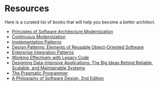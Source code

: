 # Resources

Here is a curated list of books that will help you become a better architect.

* [Principles of Software Architecture Modernization](https://www.amazon.com/Principles-Software-Architecture-Modernization-microservices/dp/9355519532/ref=sr_1_1?crid=7U3H2IE5U7Y4&dib=eyJ2IjoiMSJ9.ebHg7EIiJ3GThIg8Dwf4PelC70iUIbHPKv7_7zk8vrk8K2FB4zlrUQyNZwKAHPO46cAYR5z2-KyqnXqNz3Ee2lmU-aGR7NLhq7jko2UihHIl-taoJ6i_hkMjcc12ZF3pOmB9lFrvbsGgbDagq1Vzqg.oz7TxYpSBxBZjVjkuIPDZM7Wxx_XMRU0Uj7jo9Rq_BI&dib_tag=se&keywords=principles+of+software+architecture+modernization&qid=1741069169&sprefix=Principles+of+software+a%2Caps%2C190&sr=8-1)
* [Continuous Modernization](https://www.amazon.com/dp/9365893100/ref=mes-dp?_encoding=UTF8&pd_rd_w=JpyYV&content-id=amzn1.sym.7d2923e8-7496-46a5-862d-8ef28e908025&pf_rd_p=7d2923e8-7496-46a5-862d-8ef28e908025&pf_rd_r=K6XYEHZZ76RWDSAXAY5X&pd_rd_wg=RH04x&pd_rd_r=f230b2e4-c342-429e-a362-c856e4c2362a)
* [Implementation Patterns](https://www.amazon.com/Implementation-Patterns-Addison-Wesley-Signature-Beck-ebook/dp/B004UAALDW/ref=sr_1_3?crid=1PFLBMDO55DGS&keywords=kent+beck&qid=1656112484&s=digital-text&sprefix=kent+beck%2Cdigital-text%2C125&sr=1-3)
* [Design Patterns: Elements of Reusable Object-Oriented Software](https://www.amazon.com/Design-Patterns-Object-Oriented-Addison-Wesley-Professional-ebook/dp/B000SEIBB8/ref=sr_1_1?crid=AB99ZJ4MPI0D&keywords=design+patterns&qid=1656112548&s=digital-text&sprefix=designpatterns%2Cdigital-text%2C120&sr=1-1)
* [Enterprise Integration Patterns](https://www.amazon.com/Enterprise-Integration-Patterns-Designing-Addison-Wesley-ebook/dp/B007MQLL4E/ref=sr_1_1?keywords=enterprise+integration+patterns&qid=1656112579&s=digital-text&sprefix=enterprise+in%2Cdigital-text%2C121&sr=1-1)
* [Working Effectively with Legacy Code](http://www.amazon.com/Working-Effectively-Legacy-Michael-Feathers/dp/0131177052/ref=pd_sim_b_3?ie=UTF8&refRID=0NFDX09AB5N8Y6EM4BB5)
* [Designing Data-Intensive Applications: The Big Ideas Behind Reliable, Scalable, and Maintainable Systems](https://www.amazon.com/Designing-Data-Intensive-Applications-Reliable-Maintainable-ebook/dp/B06XPJML5D/ref=sr_1_65?crid=3CX1FTAAZCG03&keywords=coding+patterns&qid=1656112744&s=digital-text&sprefix=coding+pattern%2Cdigital-text%2C115&sr=1-65)
* [The Pragmatic Programmer](https://www.amazon.com/Pragmatic-Programmer-journey-mastery-Anniversary-ebook/dp/B07VRS84D1/ref=tmm_kin_swatch_0?_encoding=UTF8&qid=1656566171&sr=8-1)
* [A Philosophy of Software Design, 2nd Edition](https://www.amazon.com/Philosophy-Software-Design-2nd-ebook/dp/B09B8LFKQL/ref=sr_1_1?crid=2OOJJ4WNG26RW&dib=eyJ2IjoiMSJ9.3TZ2fYlfSn5MAcKg4lHXqTZRx842IB91q-fnKzPfhKBJ8p7eMn3WI1942shTAKDkhPrsogrSnI_85-Af3xtfelG391UPdaoLzVb5WPIb0LqUGjjE0_LNiz5loTEIEZkd5IlP48Vb9UdpB36StWknzTHbj_RlwCEjHRkD1cESvChczr9UNZl-pfgDqeTxKuun9pPcpHgbjIzKML_RRtgNKT23t9O9ERWbodaAcKuTXH8.kyjyQHXTJiHSzopAcXtxY9duOskIqClBnMRgCMM36E4&dib_tag=se&keywords=philosophy+of+software+design&qid=1761429669&sprefix=philosofy+of+software+design%2Caps%2C175&sr=8-1)